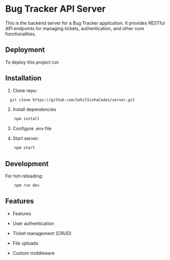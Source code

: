 
# Bug Tracker API Server

This is the backend server for a Bug Tracker application. It provides RESTful API endpoints for managing tickets, authentication, and other core functionalities.


## Deployment

To deploy this project run




## Installation  
1. Clone repo:  

```bash
  git clone https://github.com/SahilSinhaCodes/server.git
```
2. Install dependencies

```bash
    npm install
```
3. Configure .env file

4. Start server:

```bash
    npm start
```


## Development

For hot-reloading:

```bash
    npm run dev
```
## Features

- Features
- User authentication

- Ticket management (CRUD)

- File uploads

- Custom middleware


